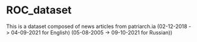 # ROC_dataset
This is a dataset composed of news articles from patriarch.ia (02-12-2018 -> 04-09-2021 for English) (05-08-2005 -> 09-10-2021 for Russian))
